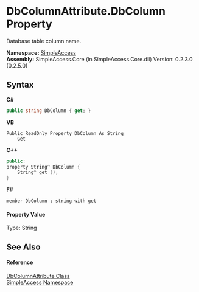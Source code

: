 # DbColumnAttribute.DbColumn Property 
 

Database table column name.

**Namespace:**&nbsp;<a href="N_SimpleAccess">SimpleAccess</a><br />**Assembly:**&nbsp;SimpleAccess.Core (in SimpleAccess.Core.dll) Version: 0.2.3.0 (0.2.5.0)

## Syntax

**C#**<br />
``` C#
public string DbColumn { get; }
```

**VB**<br />
``` VB
Public ReadOnly Property DbColumn As String
	Get
```

**C++**<br />
``` C++
public:
property String^ DbColumn {
	String^ get ();
}
```

**F#**<br />
``` F#
member DbColumn : string with get

```


#### Property Value
Type: String

## See Also


#### Reference
<a href="T_SimpleAccess_DbColumnAttribute">DbColumnAttribute Class</a><br /><a href="N_SimpleAccess">SimpleAccess Namespace</a><br />